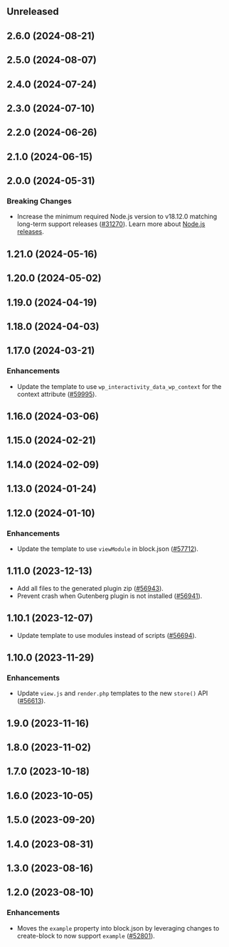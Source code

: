 <!-- Learn how to maintain this file at https://github.com/WordPress/gutenberg/tree/HEAD/packages#maintaining-changelogs. -->

## Unreleased

## 2.6.0 (2024-08-21)

## 2.5.0 (2024-08-07)

## 2.4.0 (2024-07-24)

## 2.3.0 (2024-07-10)

## 2.2.0 (2024-06-26)

## 2.1.0 (2024-06-15)

## 2.0.0 (2024-05-31)

### Breaking Changes

-   Increase the minimum required Node.js version to v18.12.0 matching long-term support releases ([#31270](https://github.com/WordPress/gutenberg/pull/61930)). Learn more about [Node.js releases](https://nodejs.org/en/about/previous-releases).

## 1.21.0 (2024-05-16)

## 1.20.0 (2024-05-02)

## 1.19.0 (2024-04-19)

## 1.18.0 (2024-04-03)

## 1.17.0 (2024-03-21)

### Enhancements

-   Update the template to use `wp_interactivity_data_wp_context` for the context attribute ([#59995](https://github.com/WordPress/gutenberg/pull/59995)).

## 1.16.0 (2024-03-06)

## 1.15.0 (2024-02-21)

## 1.14.0 (2024-02-09)

## 1.13.0 (2024-01-24)

## 1.12.0 (2024-01-10)

### Enhancements

-   Update the template to use `viewModule` in block.json ([#57712](https://github.com/WordPress/gutenberg/pull/57712)).

## 1.11.0 (2023-12-13)

-   Add all files to the generated plugin zip ([#56943](https://github.com/WordPress/gutenberg/pull/56943)).
-   Prevent crash when Gutenberg plugin is not installed ([#56941](https://github.com/WordPress/gutenberg/pull/56941)).

## 1.10.1 (2023-12-07)

-   Update template to use modules instead of scripts ([#56694](https://github.com/WordPress/gutenberg/pull/56694)).

## 1.10.0 (2023-11-29)

### Enhancements

-   Update `view.js` and `render.php` templates to the new `store()` API ([#56613](https://github.com/WordPress/gutenberg/pull/56613)).

## 1.9.0 (2023-11-16)

## 1.8.0 (2023-11-02)

## 1.7.0 (2023-10-18)

## 1.6.0 (2023-10-05)

## 1.5.0 (2023-09-20)

## 1.4.0 (2023-08-31)

## 1.3.0 (2023-08-16)

## 1.2.0 (2023-08-10)

### Enhancements

-   Moves the `example` property into block.json by leveraging changes to create-block to now support `example` ([#52801](https://github.com/WordPress/gutenberg/pull/52801)).
